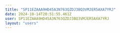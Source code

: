 ```yaml
---
title: "SP11EZAAA9HD45A3N763QZDJ3BQ3VMJER5AXA7YRJ"
date: 2024-10-14T20:51:55.461Z
user: SP11EZAAA9HD45A3N763QZDJ3BQ3VMJER5AXA7YRJ
layout: "users"
---
```

    